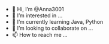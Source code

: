 - 👋 Hi, I’m @Anna3001
- 👀 I’m interested in ...
- 🌱 I’m currently learning Java, Python
- 💞️ I’m looking to collaborate on ...
- 📫 How to reach me ...

<!---
Anna3001/Anna3001 is a ✨ special ✨ repository because its `README.md` (this file) appears on your GitHub profile.
You can click the Preview link to take a look at your changes.
--->
